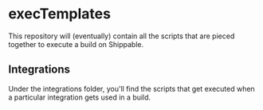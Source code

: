 # execTemplates

This repository will (eventually) contain all the scripts that are pieced together to execute a build on Shippable.

## Integrations

Under the integrations folder, you'll find the scripts that get executed when a particular integration gets used in a build.
